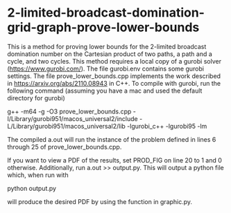 # 2-limited-broadcast-domination-grid-graph-prove-lower-bounds
This is a method for proving lower bounds for the 2-limited broadcast domination number on the Cartesian product of two paths, a path and a cycle, and two cycles. This method requires a local copy of a gurobi solver (https://www.gurobi.com/). The file gurobi.env contains some gurobi settings. The file prove_lower_bounds.cpp implements the work described in https://arxiv.org/abs/2110.08943 in C++. To compile with gurobi, run the following command (assuming you have a mac and used the default directory for gurobi)

g++ -m64 -g -O3 prove_lower_bounds.cpp -I/Library/gurobi951/macos_universal2/include -L/Library/gurobi951/macos_universal2/lib -lgurobi_c++ -lgurobi95 -lm

The compiled a.out will run the instance of the problem defined in lines 6 through 25 of prove_lower_bounds.cpp.

If you want to view a PDF of the results, set PROD_FIG on line 20 to 1 and 0 otherwise. Additionally, run a.out >> output.py. This will output a python file which, when run with 

python output.py

will produce the desired PDF by using the function in graphic.py.
